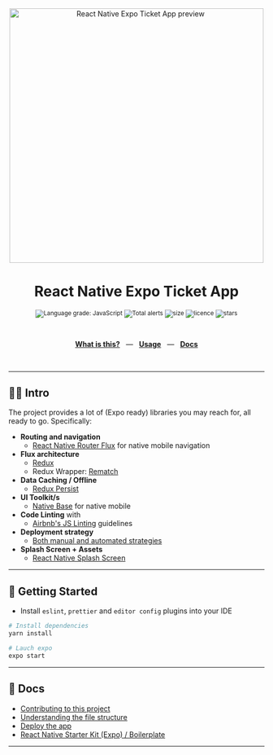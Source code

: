 
<div align="center">
  <img src="https://repository-images.githubusercontent.com/315513657/9d256300-2f59-11eb-9701-6365533ea2b0" alt="React Native Expo Ticket App preview" width="500" />
  <p></p>
  <h1>React Native Expo Ticket App</h1>
  <p></p>
  <sup>

![Language grade: JavaScript](https://img.shields.io/lgtm/grade/javascript/github/victorbalssa/expo-ticket-app?style=for-the-badge)
![Total alerts](https://img.shields.io/lgtm/alerts/g/victorbalssa/expo-ticket-app?style=for-the-badge)
![size](https://img.shields.io/github/repo-size/victorbalssa/expo-ticket-app?style=for-the-badge)
![licence](https://img.shields.io/github/license/victorbalssa/expo-ticket-app?style=for-the-badge)
![stars](https://img.shields.io/github/stars/victorbalssa/expo-ticket-app?style=for-the-badge)

  </sup>
  <br />
  <p align="center">
    <a href="#-intro"><b>What is this?</b></a>
    &nbsp;&nbsp;&mdash;&nbsp;&nbsp;
    <a href="#-getting-started"><b>Usage</b></a>
    &nbsp;&nbsp;&mdash;&nbsp;&nbsp;
    <a href="#-docs"><b>Docs</b></a>
  </p>
  <br />
</div>

---

## 👊🏻 Intro

The project provides a lot of (Expo ready) libraries you may reach for, all ready to go. Specifically:

- __Routing and navigation__
    - [React Native Router Flux](https://github.com/aksonov/react-native-router-flux) for native mobile navigation
- __Flux architecture__
    - [Redux](https://redux.js.org/docs/introduction/)
    - Redux Wrapper: [Rematch](https://github.com/rematch/rematch)
- __Data Caching / Offline__
    - [Redux Persist](https://github.com/rt2zz/redux-persist)
- __UI Toolkit/s__
    - [Native Base](https://nativebase.io/) for native mobile
- __Code Linting__ with
    - [Airbnb's JS Linting](https://github.com/airbnb/javascript) guidelines
- __Deployment strategy__
    - [Both manual and automated strategies](documentation/deploy.md)
- __Splash Screen + Assets__
    - [React Native Splash Screen](https://github.com/crazycodeboy/react-native-splash-screen)

---

## 🚀 Getting Started

 - Install `eslint`, `prettier` and `editor config` plugins into your IDE

```bash
# Install dependencies
yarn install

# Lauch expo
expo start
```
---

## 📖 Docs

- [Contributing to this project](documentation/contributing.md)
- [Understanding the file structure](documentation/file-structure.md)
- [Deploy the app](documentation/deploy.md)
- [React Native Starter Kit (Expo) / Boilerplate](https://github.com/mcnamee/react-native-expo-starter-kit)

---
